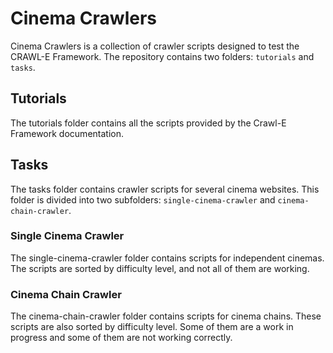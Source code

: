 # Cinema Crawlers

Cinema Crawlers is a collection of crawler scripts designed to test the CRAWL-E Framework. The repository contains two folders: `tutorials` and `tasks`.

## Tutorials

The tutorials folder contains all the scripts provided by the Crawl-E Framework documentation.

## Tasks

The tasks folder contains crawler scripts for several cinema websites. This folder is divided into two subfolders: `single-cinema-crawler` and `cinema-chain-crawler`.

### Single Cinema Crawler

The single-cinema-crawler folder contains scripts for independent cinemas. The scripts are sorted by difficulty level, and not all of them are working.

### Cinema Chain Crawler

The cinema-chain-crawler folder contains scripts for cinema chains. These scripts are also sorted by difficulty level. Some of them are a work in progress and some of them are not working correctly.
